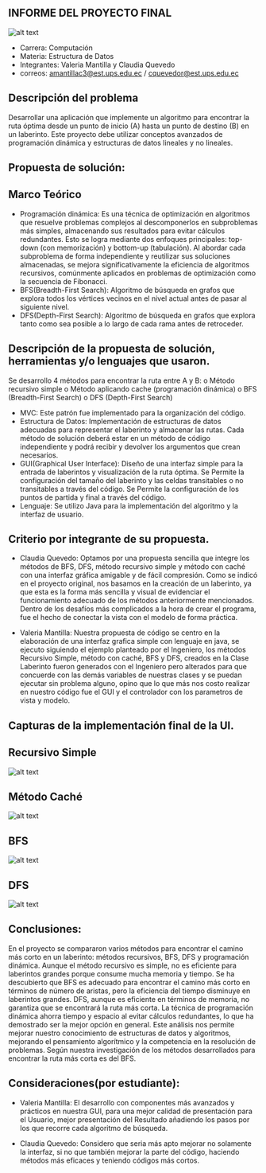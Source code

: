 ## INFORME DEL PROYECTO FINAL
![alt text](LOGO.jpg)
- Carrera: Computación
- Materia: Estructura de Datos
- Integrantes: Valeria Mantilla y Claudia Quevedo
- correos: amantillac3@est.ups.edu.ec / cquevedor@est.ups.edu.ec

## Descripción del problema
Desarrollar una aplicación que implemente un algoritmo para encontrar la ruta óptima desde un punto de inicio (A) hasta un punto de destino (B) en un laberinto. Este proyecto debe utilizar conceptos avanzados de programación dinámica y estructuras de datos lineales y no lineales.

## Propuesta de solución:
## Marco Teórico
- Programación dinámica: Es una técnica de optimización en algoritmos que resuelve problemas complejos al descomponerlos en subproblemas más simples, almacenando sus resultados para evitar cálculos redundantes. Esto se logra mediante dos enfoques principales: top-down (con memorización) y bottom-up (tabulación). Al abordar cada subproblema de forma independiente y reutilizar sus soluciones almacenadas, se mejora significativamente la eficiencia de algoritmos recursivos, comúnmente aplicados en problemas de optimización como la secuencia de Fibonacci.
- BFS(Breadth-First Search): Algoritmo de búsqueda en grafos que  explora todos los vértices vecinos en el nivel actual antes de pasar al siguiente nivel.
- DFS(Depth-First Search): Algoritmo de búsqueda en grafos que explora tanto como sea posible a lo largo de cada rama antes de retroceder.

## Descripción de la propuesta de solución, herramientas y/o lenguajes que usaron.
Se desarrollo 4 métodos para encontrar la ruta entre A y B:
o Método recursivo simple
o Método aplicando cache (programación dinámica)
o BFS (Breadth-First Search)
o DFS (Depth-First Search)
- MVC: Este patrón fue implementado para la organización del código.
- Estructura de Datos: Implementación de estructuras de datos adecuadas para representar el laberinto y almacenar las rutas. Cada método de solución deberá estar en un método de código independiente y podrá recibir y devolver los argumentos que crean necesarios.
- GUI(Graphical User Interface): Diseño de una interfaz simple para la entrada de laberintos y visualización de la ruta óptima. Se Permite la configuración del tamaño del laberinto y las celdas transitables o no transitables a través del código. Se Permite la configuración de los puntos de partida y final a través del código.
- Lenguaje: Se utilizo Java para la implementación del algoritmo y la interfaz de usuario.
## Criterio por integrante de su propuesta.
- Claudia Quevedo: Optamos por una propuesta sencilla que integre los métodos de BFS, DFS, método recursivo simple y método con caché con una interfaz gráfica amigable y de fácil compresión. Como se indicó en el proyecto original, nos basamos en la creación de un laberinto, ya que esta es la forma más sencilla y visual de evidenciar el funcionamiento adecuado de los métodos anteriormente mencionados. Dentro de los desafíos más complicados a la hora de crear el programa, fue el hecho de conectar la vista con el modelo de forma práctica.

- Valeria Mantilla: Nuestra propuesta de código se centro en la elaboración de una interfaz grafica simple con lenguaje en java, se ejecuto siguiendo el ejemplo planteado por el Ingeniero, los métodos Recursivo Simple, método con caché, BFS y DFS, creados en la Clase Laberinto fueron generados con el Ingeniero pero alterados para que concuerde con las demás variables de nuestras clases y se puedan ejecutar sin problema alguno, opino que lo que más nos costo realizar en nuestro código fue el GUI y el controlador con los parametros de vista y modelo.
## Capturas de la implementación final de la UI.
## Recursivo Simple
![alt text](image.png)
## Método Caché
![alt text](image-1.png)
## BFS
![alt text](image-2.png)
## DFS
![alt text](image-3.png)

## Conclusiones:
En el proyecto se compararon varios métodos para encontrar el camino más corto en un laberinto: métodos recursivos, BFS, DFS y programación dinámica. Aunque el método recursivo es simple, no es eficiente para laberintos grandes porque consume mucha memoria y tiempo. Se ha descubierto que BFS es adecuado para encontrar el camino más corto en términos de número de aristas, pero la eficiencia del tiempo disminuye en laberintos grandes. DFS, aunque es eficiente en términos de memoria, no garantiza que se encontrará la ruta más corta. La técnica de programación dinámica ahorra tiempo y espacio al evitar cálculos redundantes, lo que ha demostrado ser la mejor opción en general. Este análisis nos permite mejorar nuestro conocimiento de estructuras de datos y algoritmos, mejorando el pensamiento algorítmico y la competencia en la resolución de problemas.
Según nuestra investigación de los métodos desarrollados para encontrar la ruta más corta es del BFS.

## Consideraciones(por estudiante):
- Valeria Mantilla: El  desarrollo con componentes más avanzados y prácticos en nuestra GUI, para una mejor calidad de presentación para el Usuario, mejor presentación del Resultado añadiendo los pasos por los que recorre cada algoritmo de búsqueda.

- Claudia Quevedo: Considero que seria más apto mejorar no solamente la interfaz, si no que también mejorar la parte del código, haciendo métodos más eficaces y teniendo códigos más cortos.